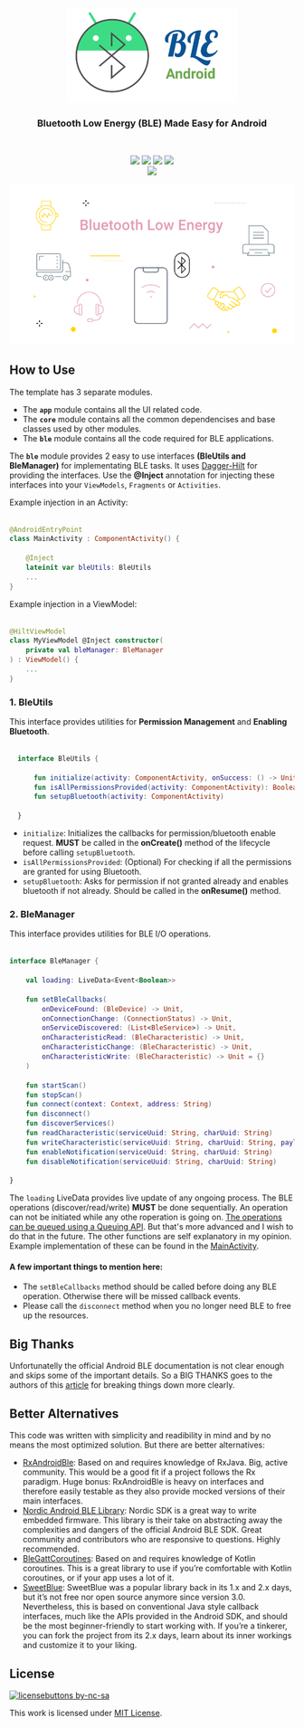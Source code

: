 <p align="center">
  <img src="logo.svg" width="300px"/>
</p>

<h3 align="center">Bluetooth Low Energy (BLE) Made Easy for Android</h3>

<br>

<p align="center">
  <img src="https://img.shields.io/static/v1?label=IDE&message=Android Studio&style=for-the-badge&logo=android-studio&labelColor=388E3C&color=66BB6A&logoColor=white"/>
  <img src="https://img.shields.io/static/v1?label=Language&message=Kotlin&style=for-the-badge&logo=kotlin&labelColor=7E57C2&color=EDE7F6&logoColor=white"/>
  
  <img src="https://img.shields.io/static/v1?label=UI&message=Jetpack Compose&style=for-the-badge&logo=figma&labelColor=1976D2&color=B3E5FC&logoColor=white"/>
  <img src="https://img.shields.io/static/v1?label=Architecture&message=MVVM&style=for-the-badge&logo=flatpak&labelColor=FF8A65&color=FFCCBC&logoColor=white"/>
  <br>
  <img src="https://img.shields.io/travis/atick-faisal/IV-Dispenser-ESP32?style=for-the-badge&logo=travis&labelColor=FFF3E0"/>
</p>

<p align="center">
  <img src="ble.png"/>
</p>

## How to Use
The template has 3 separate modules. 
  - The **`app`** module contains all the UI related code.
  - The **`core`** module contains all the common dependencises and base classes used by other modules.
  - The **`ble`** module contains all the code required for BLE applications.
  
The **`ble`** module provides 2 easy to use interfaces **(BleUtils and BleManager)** for implementating BLE tasks. It uses [Dagger-Hilt](https://developer.android.com/training/dependency-injection/hilt-android) for providing the interfaces. Use the **@Inject** annotation for injecting these interfaces into your `ViewModels`, `Fragments` or `Activities`.

Example injection in an Activity:
``` kotlin

@AndroidEntryPoint
class MainActivity : ComponentActivity() {

    @Inject
    lateinit var bleUtils: BleUtils
    ...
}

```

Example injection in a ViewModel:
``` kotlin

@HiltViewModel
class MyViewModel @Inject constructor(
    private val bleManager: BleManager
) : ViewModel() {
    ...
}

```


### 1. BleUtils
This interface provides utilities for **Permission Management** and **Enabling Bluetooth**.

``` kotlin

  interface BleUtils {

      fun initialize(activity: ComponentActivity, onSuccess: () -> Unit)
      fun isAllPermissionsProvided(activity: ComponentActivity): Boolean
      fun setupBluetooth(activity: ComponentActivity)

  }

```
  - `initialize`: Initializes the callbacks for permission/bluetooth enable request. **MUST** be called in the **onCreate()** method of the lifecycle before calling `setupBluetooth`.
  - `isAllPermissionsProvided`: (Optional) For checking if all the permissions are granted for using Bluetooth.
  - `setupBluetooth`: Asks for permission if not granted already and enables bluetooth if not already. Should be called in the **onResume()** method.


### 2. BleManager
This interface provides utilities for BLE I/O operations.

``` kotlin

interface BleManager {

    val loading: LiveData<Event<Boolean>>

    fun setBleCallbacks(
        onDeviceFound: (BleDevice) -> Unit,
        onConnectionChange: (ConnectionStatus) -> Unit,
        onServiceDiscovered: (List<BleService>) -> Unit,
        onCharacteristicRead: (BleCharacteristic) -> Unit,
        onCharacteristicChange: (BleCharacteristic) -> Unit,
        onCharacteristicWrite: (BleCharacteristic) -> Unit = {}
    )

    fun startScan()
    fun stopScan()
    fun connect(context: Context, address: String)
    fun disconnect()
    fun discoverServices()
    fun readCharacteristic(serviceUuid: String, charUuid: String)
    fun writeCharacteristic(serviceUuid: String, charUuid: String, payload: ByteArray)
    fun enableNotification(serviceUuid: String, charUuid: String)
    fun disableNotification(serviceUuid: String, charUuid: String)

}

```

The `loading` LiveData provides live update of any ongoing process. The BLE operations (discover/read/write) **MUST** be done sequentially. An operation can not be initiated while any othe roperation is going on. [The operations can be queued using a Queuing API](https://punchthrough.com/android-ble-guide/#:~:text=device%20from%20there.-,Implementing%20a%20basic%20queuing%20mechanism,-In%20this%20section). But that's more advanced and I wish to do that in the future.
The other functions are self explanatory in my opinion. Example implementation of these can be found in the [MainActivity](https://github.com/atick-faisal/BLE-Starter-Android/blob/main/app/src/main/kotlin/dev/atick/compose/MainActivity.kt).

#### A few important things to mention here:
  - The `setBleCallbacks` method should be called before doing any BLE operation. Otherwise there will be missed callback events.
  - Please call the `disconnect` method when you no longer need BLE to free up the resources.


## Big Thanks
Unfortunatelly the official Android BLE documentation is not clear enough and skips some of the important details. So a BIG THANKS goes to the authors of this [article](https://punchthrough.com/android-ble-guide) for breaking things down more clearly.

## Better Alternatives
This code was written with simplicity and readibility in mind and by no means the most optimized solution. But there are better alternatives:

  - [RxAndroidBle](http://polidea.github.io/RxAndroidBle/): Based on and requires knowledge of RxJava. Big, active community. This would be a good fit if a project follows the Rx paradigm. Huge bonus: RxAndroidBle is heavy on interfaces and therefore easily testable as they also provide mocked versions of their main interfaces.
  - [Nordic Android BLE Library](https://github.com/NordicSemiconductor/Android-BLE-Library): Nordic SDK is a great way to write embedded firmware. This library is their take on abstracting away the complexities and dangers of the official Android BLE SDK. Great community and contributors who are responsive to questions. Highly recommended.
  - [BleGattCoroutines](https://github.com/Beepiz/BleGattCoroutines): Based on and requires knowledge of Kotlin coroutines. This is a great library to use if you’re comfortable with Kotlin coroutines, or if your app uses a lot of it.
  - [SweetBlue](https://github.com/iDevicesInc/SweetBlue): SweetBlue was a popular library back in its 1.x and 2.x days, but it’s not free nor open source anymore since version 3.0. Nevertheless, this is based on conventional Java style callback interfaces, much like the APIs provided in the Android SDK, and should be the most beginner-friendly to start working with. If you’re a tinkerer, you can fork the project from its 2.x days, learn about its inner workings and customize it to your liking.


## License
[![licensebuttons by-nc-sa](https://licensebuttons.net/l/by-nc-sa/3.0/88x31.png)](https://creativecommons.org/licenses/by-nc-sa/4.0)

This work is licensed under [MIT License](https://github.com/atick-faisal/BLE-Starter-Android/blob/master/LICENSE).

















